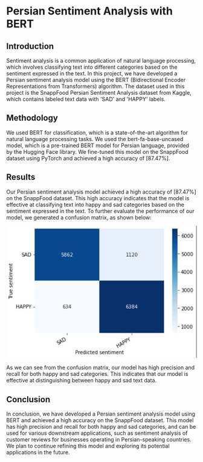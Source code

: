 # Persian Sentiment Analysis with BERT

## Introduction

Sentiment analysis is a common application of natural language processing, which involves classifying text into different categories based on the sentiment expressed in the text. In this project, we have developed a Persian sentiment analysis model using the BERT (Bidirectional Encoder Representations from Transformers) algorithm. The dataset used in this project is the SnappFood Persian Sentiment Analysis dataset from Kaggle, which contains labeled text data with 'SAD' and 'HAPPY' labels.

## Methodology

We used BERT for classification, which is a state-of-the-art algorithm for natural language processing tasks. We used the bert-fa-base-uncased model, which is a pre-trained BERT model for Persian language, provided by the Hugging Face library. We fine-tuned this model on the SnappFood dataset using PyTorch and achieved a high accuracy of [87.47%].

## Results

Our Persian sentiment analysis model achieved a high accuracy of [87.47%] on the SnappFood dataset. This high accuracy indicates that the model is effective at classifying text into happy and sad categories based on the sentiment expressed in the text. To further evaluate the performance of our model, we generated a confusion matrix, as shown below:

![confusion matrix](https://github.com/salehiali1374/Persian-Sentiment-Classification/blob/main/Confusion%20matrix.jpg)

As we can see from the confusion matrix, our model has high precision and recall for both happy and sad categories. This indicates that our model is effective at distinguishing between happy and sad text data.

## Conclusion

In conclusion, we have developed a Persian sentiment analysis model using BERT and achieved a high accuracy on the SnappFood dataset. This model has high precision and recall for both happy and sad categories, and can be used for various downstream applications, such as sentiment analysis of customer reviews for businesses operating in Persian-speaking countries. We plan to continue refining this model and exploring its potential applications in the future.